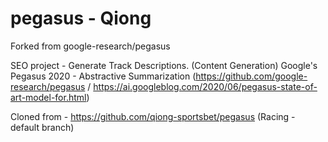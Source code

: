 # pegasus - Qiong
Forked from google-research/pegasus

SEO project - Generate Track Descriptions. (Content Generation) 
Google's Pegasus 2020 - Abstractive Summarization (https://github.com/google-research/pegasus / https://ai.googleblog.com/2020/06/pegasus-state-of-art-model-for.html)

Cloned from - https://github.com/qiong-sportsbet/pegasus (Racing - default branch)
